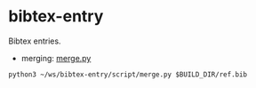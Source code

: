 # bibtex-entry
Bibtex entries.

* merging: [merge.py](script/merge.py)
```
python3 ~/ws/bibtex-entry/script/merge.py $BUILD_DIR/ref.bib
```
